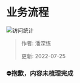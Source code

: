 # 业务流程

![访问统计](https://visitor-badge.glitch.me/badge?page_id=senlypan.cloudgaming.02-business-flow-chart&left_color=blue&right_color=red)

> 作者: 潘深练
>
> 更新: 2022-07-25

### ⛔抱歉，内容未梳理完成







